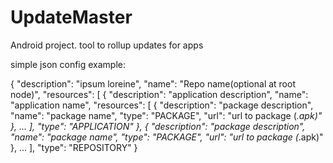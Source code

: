 UpdateMaster
============

Android project. tool to rollup updates for apps


simple json config example:


{
    "description": "ipsum loreine",
    "name": "Repo name(optional at root node)",
    "resources": [
        {
            "description": "application description",
            "name": "application name",
            "resources": [
                {
                    "description": "package description",
                    "name": "package name",
                    "type": "PACKAGE",
                    "url": "url to package (*.apk)"
                },
                ...
            ],
            "type": "APPLICATION"
        },
        {
            "description": "package description",
            "name": "package name",
            "type": "PACKAGE",
            "url": "url to package (*.apk)"
        },
        ...
    ],
    "type": "REPOSITORY"
}
